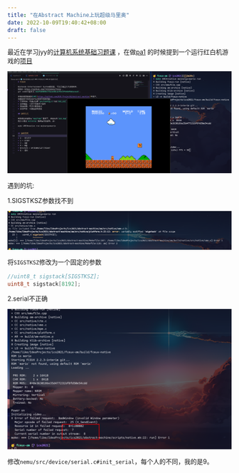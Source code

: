```yaml
---
title: "在Abstract Machine上玩超级马里奥"
date: 2022-10-09T19:40:42+08:00
draft: false
---
```




最近在学习jyy的[计算机系统基础习题课](http://jyywiki.cn/ICS/2021/)
，在做[pa1](https://nju-projectn.github.io/ics-pa-gitbook/ics2021/1.1.html#nemu%E6%98%AF%E4%BB%80%E4%B9%88)
的时候提到一个运行红白机游戏的[项目](https://github.com/NJU-ProjectN/fceux-am)

![运行起来的效果](/images/4.png)

遇到的坑:

1.SIGSTKSZ参数找不到

![SIGSTKSZ参数找不到](/images/5.png)

将`SIGSTKSZ`修改为一个固定的参数

```c
//uint8_t sigstack[SIGSTKSZ];
uint8_t sigstack[8192];
```

2.serial不正确

![serial不正确](/images/6.png)

修改`nemu/src/device/serial.c#init_serial`，每个人的不同，我的是9。
